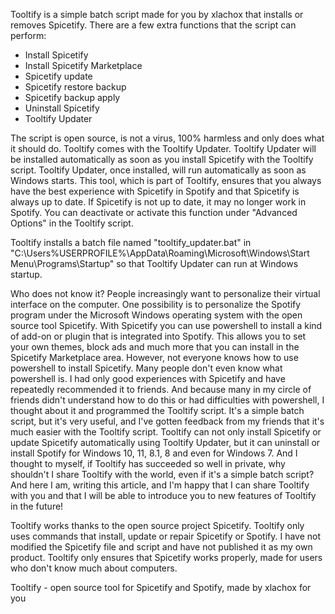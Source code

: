Tooltify is a simple batch script made for you by xlachox that installs or removes Spicetify.
There are a few extra functions that the script can perform:

- Install Spicetify
- Install Spicetify Marketplace
- Spicetify update
- Spicetify restore backup
- Spicetify backup apply
- Uninstall Spicetify
- Tooltify Updater

The script is open source, is not a virus, 100% harmless and only does what it should do.
Tooltify comes with the Tooltify Updater. Tooltify Updater will be installed automatically as soon as you install Spicetify with the Tooltify script. Tooltify Updater, once installed, will run automatically as soon as Windows starts. This tool, which is part of Tooltify, ensures that you always have the best experience with Spicetify in Spotify and that Spicetify is always up to date. If Spicetify is not up to date, it may no longer work in Spotify. You can deactivate or activate this function under "Advanced Options" in the Tooltify script.

Tooltify installs a batch file named "tooltify_updater.bat" in "C:\Users\%USERPROFILE%\AppData\Roaming\Microsoft\Windows\Start Menu\Programs\Startup" so that Tooltify Updater can run at Windows startup.

Who does not know it? People increasingly want to personalize their virtual interface on the computer. One possibility is to personalize the Spotify program under the Microsoft Windows operating system with the open source tool Spicetify. With Spicetify you can use powershell to install a kind of add-on or plugin that is integrated into Spotify. This allows you to set your own themes, block ads and much more that you can install in the Spicetify Marketplace area. However, not everyone knows how to use powershell to install Spicetify. Many people don't even know what powershell is. I had only good experiences with Spicetify and have repeatedly recommended it to friends. And because many in my circle of friends didn't understand how to do this or had difficulties with powershell, I thought about it and programmed the Tooltify script. It's a simple batch script, but it's very useful, and I've gotten feedback from my friends that it's much easier with the Tooltify script. Tooltify can not only install Spicetify or update Spicetify automatically using Tooltify Updater, but it can uninstall or install Spotify for Windows 10, 11, 8.1, 8 and even for Windows 7. And I thought to myself, if Tooltify has succeeded so well in private, why shouldn't I share Tooltify with the world, even if it's a simple batch script? And here I am, writing this article, and I'm happy that I can share Tooltify with you and that I will be able to introduce you to new features of Tooltify in the future!

Tooltify works thanks to the open source project Spicetify. Tooltify only uses commands that install, update or repair Spicetify or Spotify. I have not modified the Spicetify file and script and have not published it as my own product. Tooltify only ensures that Spicetify works properly, made for users who don't know much about computers.

Tooltify - open source tool for Spicetify and Spotify, made by xlachox for you
